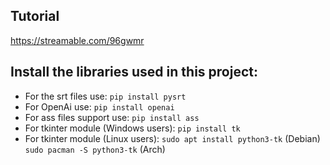 ## Tutorial
https://streamable.com/96gwmr
## Install the libraries used in this project:
- For the srt files use:
```pip install pysrt```
- For OpenAi use:
```pip install openai```
- For ass files support use:
```pip install ass```
- For tkinter module (Windows users):
```pip install tk```
- For tkinter module (Linux users):
```sudo apt install python3-tk``` (Debian)
```sudo pacman -S python3-tk```   (Arch)
